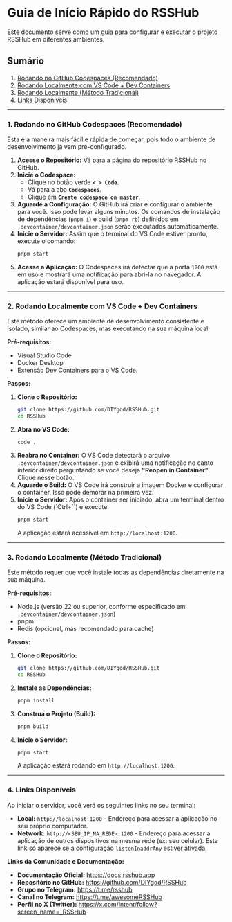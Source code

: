 # Guia de Início Rápido do RSSHub

Este documento serve como um guia para configurar e executar o projeto RSSHub em diferentes ambientes.

## Sumário

1.  [Rodando no GitHub Codespaces (Recomendado)](#1-rodando-no-github-codespaces-recomendado)
2.  [Rodando Localmente com VS Code + Dev Containers](#2-rodando-localmente-com-vs-code--dev-containers)
3.  [Rodando Localmente (Método Tradicional)](#3-rodando-localmente-método-tradicional)
4.  [Links Disponíveis](#4-links-disponíveis)

---

### 1. Rodando no GitHub Codespaces (Recomendado)

Esta é a maneira mais fácil e rápida de começar, pois todo o ambiente de desenvolvimento já vem pré-configurado.

1.  **Acesse o Repositório:** Vá para a página do repositório RSSHub no GitHub.
2.  **Inicie o Codespace:**
    *   Clique no botão verde **`< > Code`**.
    *   Vá para a aba **`Codespaces`**.
    *   Clique em **`Create codespace on master`**.
3.  **Aguarde a Configuração:** O GitHub irá criar e configurar o ambiente para você. Isso pode levar alguns minutos. Os comandos de instalação de dependências (`pnpm i`) e build (`pnpm rb`) definidos em `.devcontainer/devcontainer.json` serão executados automaticamente.
4.  **Inicie o Servidor:** Assim que o terminal do VS Code estiver pronto, execute o comando:
    ```bash
    pnpm start
    ```
5.  **Acesse a Aplicação:** O Codespaces irá detectar que a porta `1200` está em uso e mostrará uma notificação para abri-la no navegador. A aplicação estará disponível para uso.

---

### 2. Rodando Localmente com VS Code + Dev Containers

Este método oferece um ambiente de desenvolvimento consistente e isolado, similar ao Codespaces, mas executando na sua máquina local.

**Pré-requisitos:**
*   Visual Studio Code
*   Docker Desktop
*   Extensão Dev Containers para o VS Code.

**Passos:**

1.  **Clone o Repositório:**
    ```bash
    git clone https://github.com/DIYgod/RSSHub.git
    cd RSSHub
    ```
2.  **Abra no VS Code:**
    ```bash
    code .
    ```
3.  **Reabra no Container:** O VS Code detectará o arquivo `.devcontainer/devcontainer.json` e exibirá uma notificação no canto inferior direito perguntando se você deseja **"Reopen in Container"**. Clique nesse botão.
4.  **Aguarde o Build:** O VS Code irá construir a imagem Docker e configurar o container. Isso pode demorar na primeira vez.
5.  **Inicie o Servidor:** Após o container ser iniciado, abra um terminal dentro do VS Code (`Ctrl+``) e execute:
    ```bash
    pnpm start
    ```
    A aplicação estará acessível em `http://localhost:1200`.

---

### 3. Rodando Localmente (Método Tradicional)

Este método requer que você instale todas as dependências diretamente na sua máquina.

**Pré-requisitos:**
*   Node.js (versão 22 ou superior, conforme especificado em `.devcontainer/devcontainer.json`)
*   pnpm
*   Redis (opcional, mas recomendado para cache)

**Passos:**

1.  **Clone o Repositório:**
    ```bash
    git clone https://github.com/DIYgod/RSSHub.git
    cd RSSHub
    ```
2.  **Instale as Dependências:**
    ```bash
    pnpm install
    ```
3.  **Construa o Projeto (Build):**
    ```bash
    pnpm build
    ```
4.  **Inicie o Servidor:**
    ```bash
    pnpm start
    ```
    A aplicação estará rodando em `http://localhost:1200`.

---

### 4. Links Disponíveis

Ao iniciar o servidor, você verá os seguintes links no seu terminal:

*   **Local:** `http://localhost:1200` - Endereço para acessar a aplicação no seu próprio computador.
*   **Network:** `http://<SEU_IP_NA_REDE>:1200` - Endereço para acessar a aplicação de outros dispositivos na mesma rede (ex: seu celular). Este link só aparece se a configuração `listenInaddrAny` estiver ativada.

**Links da Comunidade e Documentação:**

*   **Documentação Oficial:** https://docs.rsshub.app
*   **Repositório no GitHub:** https://github.com/DIYgod/RSSHub
*   **Grupo no Telegram:** https://t.me/rsshub
*   **Canal no Telegram:** https://t.me/awesomeRSSHub
*   **Perfil no X (Twitter):** https://x.com/intent/follow?screen_name=_RSSHub